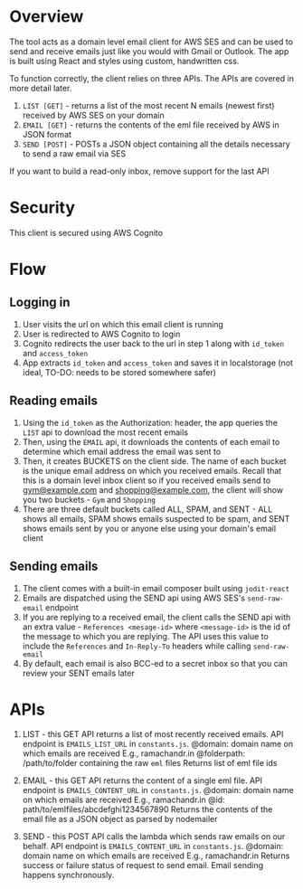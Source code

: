 # Overview

The tool acts as a domain level email client for AWS SES and can be used to send and receive emails just like you would with Gmail or Outlook. The app is built using React and styles using custom, handwritten css.

To function correctly, the client relies on three APIs. The APIs are covered in more detail later.

1. `LIST [GET]` - returns a list of the most recent N emails (newest first) received by AWS SES on your domain
2. `EMAIL [GET]` - returns the contents of the eml file received by AWS in JSON format
3. `SEND [POST]` - POSTs a JSON object containing all the details necessary to send a raw email via SES

If you want to build a read-only inbox, remove support for the last API

# Security

This client is secured using AWS Cognito

# Flow

## Logging in
1. User visits the url on which this email client is running
2. User is redirected to AWS Cognito to login 
3. Cognito redirects the user back to the url in step 1 along with `id_token` and `access_token`
4. App extracts `id_token` and `access_token` and saves it in localstorage (not ideal, TO-DO: needs to be stored somewhere safer)

## Reading emails
1. Using the `id_token` as the Authorization: header, the app queries the `LIST` api to download the most recent emails
2. Then, using the `EMAIL` api, it downloads the contents of each email to determine which email address the email was sent to
3. Then, it creates BUCKETS on the client side. The name of each bucket is the unique email address on which you received emails. Recall that this is a domain level inbox client so if you received emails send to gym@example.com and shopping@example.com, the client will show you two buckets - `Gym` and `Shopping`
4. There are three default buckets called ALL, SPAM, and SENT - ALL shows all emails, SPAM shows emails suspected to be spam, and SENT shows emails sent by you or anyone else using your domain's email client

## Sending emails
1. The client comes with a built-in email composer built using `jodit-react`
2. Emails are dispatched using the SEND api using AWS SES's `send-raw-email` endpoint
3. If you are replying to a received email, the client calls the SEND api with an extra value - `References <mesage-id>` where `<message-id>` is the id of the message to which you are replying. The API uses this value to include the `References` and `In-Reply-To` headers while calling `send-raw-email`
4. By default, each email is also BCC-ed to a secret inbox so that you can review your SENT emails later

# APIs

1. LIST - this GET API returns a list of most recently received emails. API endpoint is `EMAILS_LIST_URL` in `constants.js`.
   @domain: domain name on which emails are received E.g., ramachandr.in
   @folderpath: /path/to/folder containing the raw `eml` files
   Returns list of eml file ids

2. EMAIL - this GET API returns the content of a single eml file. API endpoint is `EMAILS_CONTENT_URL` in `constants.js`.
   @domain: domain name on which emails are received E.g., ramachandr.in
   @id: path/to/emlfiles/abcdefghi1234567890
   Returns the contents of the email file as a JSON object as parsed by nodemailer

3. SEND - this POST API calls the lambda which sends raw emails on our behalf. API endpoint is `EMAILS_CONTENT_URL` in `constants.js`.
   @domain: domain name on which emails are received E.g., ramachandr.in
   Returns success or failure status of request to send email. Email sending happens synchronously. 